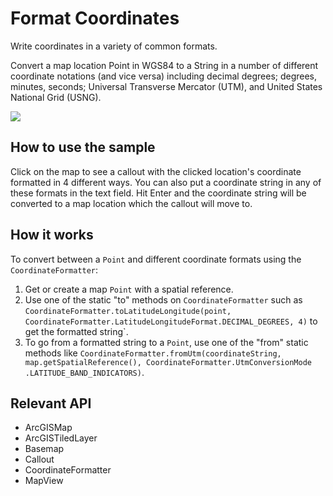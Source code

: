 # Format Coordinates

Write coordinates in a variety of common formats.

Convert a map location Point in WGS84 to a String in a number of different 
coordinate notations (and vice versa) including decimal degrees; degrees, minutes, seconds; Universal Transverse 
Mercator (UTM), and United States National Grid (USNG).
 
 ![]("FormatCoordinates.png)

## How to use the sample

Click on the map to see a callout with the clicked location's coordinate formatted in 4 different ways. You can 
also put a coordinate string in any of these formats in the text field. Hit Enter and the coordinate string will be 
converted to a map location which the callout will move to.

## How it works

To convert between a `Point` and different coordinate formats using the 
`CoordinateFormatter`:

  1. Get or create a map `Point` with a spatial reference.
  2. Use one of the static "to" methods on `CoordinateFormatter` such as 
  `CoordinateFormatter.toLatitudeLongitude(point, CoordinateFormatter.LatitudeLongitudeFormat.DECIMAL_DEGREES,
   4)` to get the formatted string`.
  3. To go from a formatted string to a `Point`, use one of the "from" static methods like 
  `CoordinateFormatter.fromUtm(coordinateString, map.getSpatialReference(), CoordinateFormatter.UtmConversionMode
  .LATITUDE_BAND_INDICATORS)`.


## Relevant API


  * ArcGISMap
  * ArcGISTiledLayer
  * Basemap
  * Callout
  * CoordinateFormatter
  * MapView

